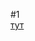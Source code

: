 #1  
[тут](https://docs.google.com/document/d/1ryaajk79FMd7sqSHKwKi3IH93UbOwOWOfdAn5cJgPXA/edit?usp=sharing)  
